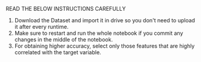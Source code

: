 READ THE BELOW INSTRUCTIONS CAREFULLY
1. Download the Dataset and import it in drive so you don't need to upload it after every runtime.
2. Make sure to restart and run the whole notebook if you commit any changes in the middle of the notebook.
3. For obtaining higher accuracy, select only those features that are highly correlated with the target variable. 
